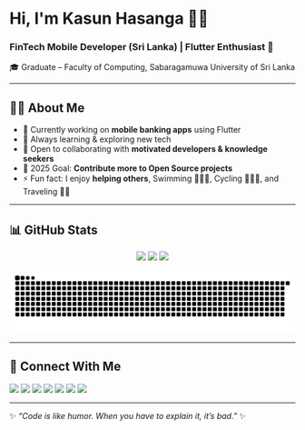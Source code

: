 # Hi, I'm Kasun Hasanga 🧑‍💻  
### FinTech Mobile Developer (Sri Lanka) | Flutter Enthusiast 🚀  

🎓 Graduate – Faculty of Computing, Sabaragamuwa University of Sri Lanka  

---

## 👨‍💻 About Me  
- 🔭 Currently working on **mobile banking apps** using Flutter  
- 🌱 Always learning & exploring new tech  
- 👯 Open to collaborating with **motivated developers & knowledge seekers**  
- 🥅 2025 Goal: **Contribute more to Open Source projects**  
- ⚡ Fun fact: I enjoy **helping others**, Swimming 🤽🏻‍♂️, Cycling 🚵🏻‍♂️, and Traveling 🧗🏻  

---

## 📊 GitHub Stats  

<p align="center">
  <img src="https://github-profile-summary-cards.vercel.app/api/cards/profile-details?username=KasunHasanga&theme=vue"/>
  <img src="https://github-readme-stats.vercel.app/api?username=KasunHasanga&show_icons=true&theme=vue&hide_border=true" height="160"/>
  <img src="https://github-readme-streak-stats.herokuapp.com/?user=KasunHasanga&theme=vue&hide_border=true" height="160"/>
</p>

![GitHub Snake Animation](https://raw.githubusercontent.com/KasunHasanga/KasunHasanga/output/github-contribution-grid-snake.svg)

---

## 🔗 Connect With Me  

<p align="left">
  <a href="https://kasunhasanga.com/"><img src="https://img.shields.io/badge/Website-000?style=for-the-badge&logo=About.me&logoColor=white" /></a>
  <a href="https://twitter.com/Kasun_hasanga"><img src="https://img.shields.io/badge/Twitter-1DA1F2?style=for-the-badge&logo=twitter&logoColor=white" /></a>
  <a href="https://www.linkedin.com/in/kasun-hasanga/"><img src="https://img.shields.io/badge/LinkedIn-0A66C2?style=for-the-badge&logo=linkedin&logoColor=white" /></a>
  <a href="https://www.facebook.com/kasun.hasanga.1"><img src="https://img.shields.io/badge/Facebook-1877F2?style=for-the-badge&logo=facebook&logoColor=white" /></a>
  <a href="https://stackoverflow.com/users/11168442/kasun-hasanga"><img src="https://img.shields.io/badge/StackOverflow-F58025?style=for-the-badge&logo=stackoverflow&logoColor=white" /></a>
  <a href="https://gitlab.com/kasun_hasanga"><img src="https://img.shields.io/badge/GitLab-FC6D26?style=for-the-badge&logo=gitlab&logoColor=white" /></a>
  <a href="https://www.hackerrank.com/kasunhasanga96"><img src="https://img.shields.io/badge/HackerRank-2EC866?style=for-the-badge&logo=hackerrank&logoColor=white" /></a>
</p>

---

✨ *“Code is like humor. When you have to explain it, it’s bad.”* ✨  
